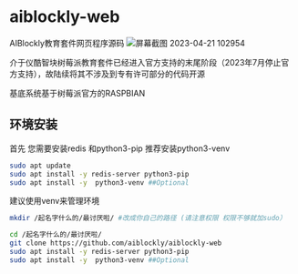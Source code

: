 # aiblockly-web
AIBlockly教育套件网页程序源码
![屏幕截图 2023-04-21 102954](https://user-images.githubusercontent.com/39751846/233526790-ce963113-91ed-46bd-b04b-38f7a96dbbd6.png)


介于仪酷智块树莓派教育套件已经进入官方支持的末尾阶段（2023年7月停止官方支持），故陆续将其不涉及到专有许可部分的代码开源

基底系统基于树莓派官方的RASPBIAN

## 环境安装
首先 您需要安装redis 和python3-pip 推荐安装python3-venv

```bash
sudo apt update
sudo apt install -y redis-server python3-pip
sudo apt install -y  python3-venv ##Optional
```
建议使用venv来管理环境
```bash
mkdir /起名字什么的/最讨厌啦/ #改成你自己的路径 (请注意权限 权限不够就加sudo）

cd /起名字什么的/最讨厌啦/
git clone https://github.com/aiblockly/aiblockly-web
sudo apt install -y redis-server python3-pip
sudo apt install -y  python3-venv ##Optional
```

